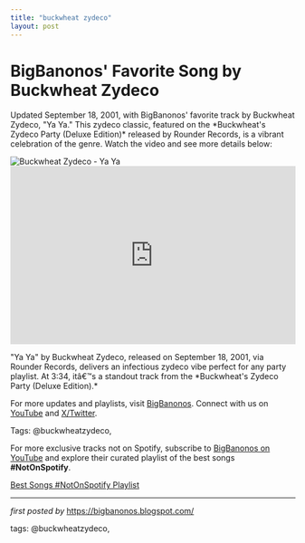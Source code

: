 ```yaml
---
title: "buckwheat zydeco"
layout: post
---
```

<!-- Post Title -->
<h1 >BigBanonos' Favorite Song by Buckwheat Zydeco</h1> <!-- Introductory Text -->
<p >Updated September 18, 2001, with BigBanonos' favorite track by Buckwheat Zydeco, "Ya Ya." This zydeco classic, featured on the *Buckwheat's Zydeco Party (Deluxe Edition)* released by Rounder Records, is a vibrant celebration of the genre. Watch the video and see more details below:</p> <!-- Featured Image -->
<div > <img src="https://i.discogs.com/LBfY_NbVbxDqE7vdcpbF0eOFthjixIhmYVa125Nmla8/rs:fit/g:sm/q:90/h:600/w:600/czM6Ly9kaXNjb2dz/LWRhdGFiYXNlLWlt/YWdlcy9SLTMyMTQw/NDktMTUxNDExNzE2/NC0zNzMyLmpwZWc.jpeg" alt="Buckwheat Zydeco - Ya Ya" />
</div> <!-- YouTube Video Embed -->
<div > <iframe width="100%" height="315" src="https://www.youtube.com/embed/u0yMYfxTqX4" title="Buckwheat Zydeco - Ya Ya" frameborder="0" allow="accelerometer; autoplay; clipboard-write; encrypted-media; gyroscope; picture-in-picture; web-share" referrerpolicy="strict-origin-when-cross-origin" allowfullscreen></iframe>
</div> <!-- Song Information -->
<div > <p>"Ya Ya" by Buckwheat Zydeco, released on September 18, 2001, via Rounder Records, delivers an infectious zydeco vibe perfect for any party playlist. At 3:34, itâ€™s a standout track from the *Buckwheat's Zydeco Party (Deluxe Edition).*</p>
</div> <!-- Footer Links -->
<div > <p>For more updates and playlists, visit <a href="https://bigbanonos.blogspot.com/" target="_blank">BigBanonos</a>. Connect with us on <a href="https://www.youtube.com/@BigBanonos" target="_blank">YouTube</a> and <a href="https://x.com/bigbanonos" target="_blank">X/Twitter</a>.</p>
</div> <!-- Tags -->
<p >Tags: @buckwheatzydeco,</p>


<!--Subscribe and Playlist Links-->
<div>
    <p>For more exclusive tracks not on Spotify, subscribe to <a href="https://www.youtube.com/@BigBanonos" target="_blank">BigBanonos on YouTube</a> and explore their curated playlist of the best songs <strong>#NotOnSpotify</strong>.</p>
    <p><a href="https://www.youtube.com/playlist?list=PLtuNtuTatqI0kFahUCbtbfenC_ET5O_tr" target="_blank">Best Songs #NotOnSpotify Playlist<br /></a></p></div>

<hr />

<p><em>first posted by</em> <a href="https://bigbanonos.blogspot.com/" rel="noopener" target="_new">https://bigbanonos.blogspot.com/</a></p>

<p>tags: @buckwheatzydeco,</p>
